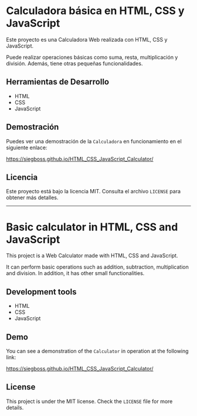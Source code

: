 # Calculadora básica en HTML, CSS y JavaScript

Este proyecto es una Calculadora Web realizada con HTML, CSS y JavaScript. 

Puede realizar operaciones básicas como suma, resta, multiplicación y división. Además, tiene otras pequeñas funcionalidades.

## Herramientas de Desarrollo

- HTML
- CSS
- JavaScript

## Demostración

Puedes ver una demostración de la `Calculadora` en funcionamiento en el siguiente enlace: 

https://siegboss.github.io/HTML_CSS_JavaScript_Calculator/

## Licencia

Este proyecto está bajo la licencia MIT. Consulta el archivo `LICENSE` para obtener más detalles.

------------------------------

# Basic calculator in HTML, CSS and JavaScript

This project is a Web Calculator made with HTML, CSS and JavaScript.

It can perform basic operations such as addition, subtraction, multiplication and division. In addition, it has other small functionalities.

## Development tools

- HTML
- CSS
- JavaScript

## Demo

You can see a demonstration of the `Calculator` in operation at the following link:

https://siegboss.github.io/HTML_CSS_JavaScript_Calculator/

## License

This project is under the MIT license. Check the `LICENSE` file for more details.